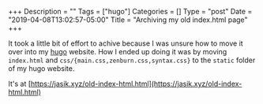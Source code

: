 +++
Description = ""
Tags = ["hugo"]
Categories = []
Type = "post"
Date = "2019-04-08T13:02:57-05:00"
Title = "Archiving my old index.html page"
+++

It took a little bit of effort to achive because I was unsure how to move it over into my [hugo](https://gohugo.io) website. How I ended up doing it was by moving `index.html` and `css/{main.css,zenburn.css,syntax.css}` to the `static` folder of my hugo website.

It's at [https://jasik.xyz/old-index-html.html](https://jasik.xyz/old-index-html.html)